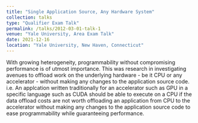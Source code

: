 ```yaml
---
title: "Single Application Source, Any Hardware System"
collection: talks
type: "Qualifier Exam Talk"
permalink: /talks/2012-03-01-talk-1
venue: "Yale University, Area Exam Talk"
date: 2021-12-16
location: "Yale University, New Haven, Connecticut"
---
```


With growing heterogeneity, programmability without compromising performance is of utmost importance. This was research in investigating avenues to offload work on the underlying hardware - be it CPU or any accelerator - without making any changes to the application source code. i.e. An applcation written traditionally for an accelerator such as GPU in a specific language such as CUDA should be able to execute on a CPU if the data offload costs are not worth offloading an application from CPU to the accelerator without making any changes to the application source code to ease programmability while guaranteeing performance.


